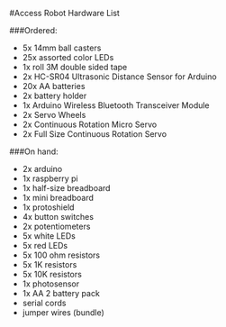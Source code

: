 #Access Robot Hardware List

###Ordered:

 * 5x 14mm ball casters
 * 25x assorted color LEDs
 * 1x roll 3M double sided tape
 * 2x HC-SR04 Ultrasonic Distance Sensor for Arduino
 * 20x AA batteries
 * 2x battery holder
 * 1x Arduino Wireless Bluetooth Transceiver Module
 * 2x Servo Wheels
 * 2x Continuous Rotation Micro Servo
 * 2x Full Size Continuous Rotation Servo

###On hand:

 * 2x arduino
 * 1x raspberry pi
 * 1x half-size breadboard
 * 1x mini breadboard
 * 1x protoshield
 * 4x button switches
 * 2x potentiometers
 * 5x white LEDs
 * 5x red LEDs
 * 5x 100 ohm resistors
 * 5x 1K resistors
 * 5x 10K resistors
 * 1x photosensor
 * 1x AA 2 battery pack
 * serial cords
 * jumper wires (bundle)
